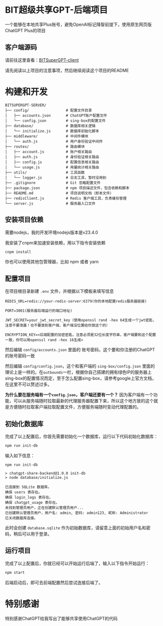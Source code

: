 # BIT超级共享GPT-后端项目

一个能够在本地共享Plus账号，避免OpenAI标记降智前提下，使用原生网页版ChatGPT Plus的项目

## 客户端源码

请前往这里查看：[BITSuperGPT-client](https://github.com/BobH233/BITSuperGPT-client)

请先阅读以上项目的注意事项，然后继续阅读这个项目的README

# 构建和开发


```
BITSUPERGPT-SERVER/
├── config/                 # 配置文件目录
│   ├── accounts.json       # ChatGPT账户配置文件
│   └── config.json         # sing-box的配置文件
├── database/               # 数据库相关逻辑
│   └── initialize.js       # 数据库初始化脚本
├── middleware/             # 中间件模块
│   └── auth.js             # 用户身份验证中间件
├── routes/                 # 路由模块
│   ├── account.js          # 账户相关路由
│   ├── auth.js             # 身份验证相关路由
│   ├── config.js           # 配置信息相关路由
│   └── usage.js            # 用量统计相关路由
├── utils/                  # 工具函数
│   └── logger.js           # 日志工具，暂时没用到
├── .gitignore              # Git 忽略配置文件
├── package.json            # npm 项目描述文件，包含依赖和脚本
├── README.md               # 项目说明文档（即本文件）
├── redisClient.js          # Redis 客户端工具，负责缓存管理
└── server.js               # 服务器入口文件
```

## 安装项目依赖

需要nodejs，我的开发环境nodejs版本是v23.4.0

我安装了cnpm来加速安装依赖，用以下指令安装依赖

```bash
cnpm install
```

你也可以使用其他包管理器，比如 npm 或者 yarn

## 配置项目

在项目根目录新建 `.env` 文件，并根据以下模板来填写信息

```
REDIS_URL=redis://your-redis-server:6379(你的本地配置redis服务器链接)

PORT=3001(服务器后端运行的端口地址)

JWT_SECRET=your_jwt_secret_key（使用openssl rand -hex 64生成一个jwt密匙，注意不要泄露！也不要放到客户端，客户端没位置给你放这个的）

ENCRYPTION_KEY=<后端配置的加密密匙，注意必须是32位长度字符串，客户端要和这个配置一致，你可以用openssl rand -hex 16生成>

```

然后编辑 `config/accounts.json` 里面的 账号密码，这个要和你注册的ChatGPT的账号密码一致

然后编辑 `config/config.json`，这个和客户端的 `sing-box/config.json` 里面的理论上是一样的。在`outbounds`一栏，根据你自己搭建的拥有绿色IP的服务器上sing-box的配置情况而定，至于怎么配置sing-box，请参考google上官方文档，在这里不可以赘述过多。

**为什么要在服务端有一个`config.json`，客户端还要有一个？** 因为客户端有一个功能，可以从服务端随时拉取最新的代理服务器配置下来，所以这个地方放的这个就是方便随时拉取客户端拉取配置文件，方便服务端随时变动代理配置的。

## 初始化数据库

完成了以上配置后，你首先需要初始化一个数据库，运行以下代码初始化数据库：

```bash
npm run init-db
```

输入如下信息：

```
npm run init-db

> chatgpt-share-backend@1.0.0 init-db
> node database/initialize.js

已连接到 SQLite 数据库。
确保 users 表存在。
确保 login_logs 表存在。
确保 chatgpt_usage 表存在。
未找到管理员用户，正在创建默认管理员用户...
已创建默认管理员用户，用户名: admin, 密码: admin123, 昵称: Administrator
已关闭数据库连接。
```

此时会创建 `database.sqlite` 作为初始数据库，请留意上面的初始用户名和密码，稍后可以用于登录。

## 运行项目

完成了以上配置后，你就已经可以开始运行后端了，输入以下指令开始运行：

```bash
npm start
```

后端启动后，即可去前端配置然后尝试连接后端了。

# 特别感谢

特别感谢ChatGPT给我写出了能够共享使用ChatGPT的代码

